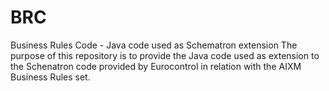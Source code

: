 # BRC
Business Rules Code - Java code used as Schematron extension
The purpose of this repository is to provide the Java code used as extension to the Schenatron code provided by Eurocontrol in relation with the AIXM Business Rules set.
